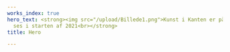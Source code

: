 ```yaml
---
works_index: true
hero_text: <strong><img src="/upload/Billede1.png">Kunst i Kanten er på vej.<br>Vi
  ses i starten af 2021<br></strong>
title: Hero

---
```

<Hero :text="$page.frontmatter.hero_text" />

<WorksList />